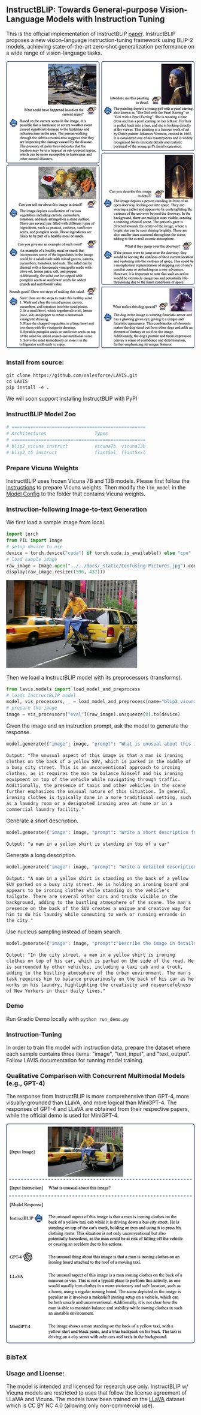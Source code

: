 ## InstructBLIP: Towards General-purpose Vision-Language Models with Instruction Tuning
This is the official implementation of InstructBLIP [paper](https://arxiv.org/abs/2301.12597). 
InstructBLIP proposes a new vision-language instruction-tuning framework using BLIP-2 models, achieving state-of-the-art zero-shot generalization performance on a wide range of vision-language tasks.

<img src="showcase.png" width="600">

### Install from source:
```
git clone https://github.com/salesforce/LAVIS.git
cd LAVIS
pip install -e .
```
We will soon support installing InstructBLIP with PyPI


### InstructBLIP Model Zoo 
```python
# ==================================================
# Architectures                  Types
# ==================================================
# blip2_vicuna_instruct          vicuna7b, vicuna13b
# blip2_t5_instruct              flant5xl, flant5xxl
```

### Prepare Vicuna Weights
InstructBLIP uses frozen Vicuna 7B and 13B models. Please first follow the [instructions](https://github.com/lm-sys/FastChat) to prepare Vicuna weights. 
Then modify the ```llm_model``` in the [Model Config](https://github.com/salesforce/LAVIS/blob/main/lavis/configs/models/blip2/blip2_instruct_vicuna7b.yaml) to the folder that contains Vicuna weights.


### Instruction-following Image-to-text Generation 
We first load a sample image from local.
```python
import torch
from PIL import Image
# setup device to use
device = torch.device("cuda") if torch.cuda.is_available() else "cpu"
# load sample image
raw_image = Image.open("../../docs/_static/Confusing-Pictures.jpg").convert("RGB")
display(raw_image.resize((596, 437)))
```
<img src="../../docs/_static/Confusing-Pictures.jpg" width="350">

Then we load a InstructBLIP model with its preprocessors (transforms).
```python
from lavis.models import load_model_and_preprocess
# loads InstructBLIP model
model, vis_processors, _ = load_model_and_preprocess(name="blip2_vicuna_instruct", model_type="vicuna7b", is_eval=True, device=device)
# prepare the image
image = vis_processors["eval"](raw_image).unsqueeze(0).to(device)
```

Given the image and an instruction prompt, ask the model to generate the response.
```python
model.generate({"image": image, "prompt": "What is unusual about this image?"})
```
```
Output: "The unusual aspect of this image is that a man is ironing clothes on the back of a yellow SUV, which is parked in the middle of a busy city street. This is an unconventional approach to ironing clothes, as it requires the man to balance himself and his ironing equipment on top of the vehicle while navigating through traffic. Additionally, the presence of taxis and other vehicles in the scene further emphasizes the unusual nature of this situation. In general, ironing clothes is typically done in a more traditional setting, such as a laundry room or a designated ironing area at home or in a commercial laundry facility."
```

Generate a short description.
```python
model.generate({"image": image, "prompt": "Write a short description for the image."})
```
```
Output: "a man in a yellow shirt is standing on top of a car"
```

Generate a long description.
```python
model.generate({"image": image, "prompt": "Write a detailed description."})
```
```
Output: "A man in a yellow shirt is standing on the back of a yellow SUV parked on a busy city street. He is holding an ironing board and appears to be ironing clothes while standing on the vehicle's tailgate. There are several other cars and trucks visible in the background, adding to the bustling atmosphere of the scene. The man's presence on the back of the SUV creates a unique and creative way for him to do his laundry while commuting to work or running errands in the city."
```

Use nucleus sampling instead of beam search.
```python
model.generate({"image": image, "prompt":"Describe the image in details."}, use_nucleus_sampling=True, top_p=0.9, temperature=1)
```
```
Output: "In the city street, a man in a yellow shirt is ironing clothes on top of his car, which is parked on the side of the road. He is surrounded by other vehicles, including a taxi cab and a truck, adding to the bustling atmosphere of the urban environment. The man's task requires him to balance precariously on the back of his car as he works on his laundry, highlighting the creativity and resourcefulness of New Yorkers in their daily lives."
```

### Demo
Run Gradio Demo locally with ```python run_demo.py```

### Instruction-Tuning
In order to train the model with instruction data, prepare the dataset where each sample contains three items: "image", "text_input", and "text_output". Follow LAVIS documentation for running model training.

### Qualitative Comparison with Concurrent Multimodal Models (e.g., GPT-4)

The response from InstructBLIP is more comprehensive than GPT-4, more visually-grounded than LLaVA, and more logical than MiniGPT-4. The responses of GPT-4 and LLaVA
are obtained from their respective papers, while the official demo is used for MiniGPT-4.

<img src="comparison.png" width="600">

### BibTeX

### Usage and License: 
The model is intended and licensed for research use only. InstructBLIP w/ Vicuna models are restricted to uses that follow the license agreement of LLaMA and Vicuna. The models have been trained on the [LLaVA](https://llava-vl.github.io/) dataset which is CC BY NC 4.0 (allowing only non-commercial use).
